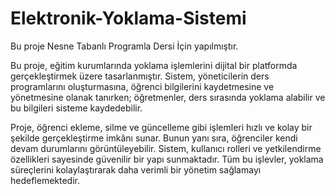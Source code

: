 # Elektronik-Yoklama-Sistemi
Bu proje Nesne Tabanlı Programla Dersi İçin yapılmıştır. 


Bu proje, eğitim kurumlarında yoklama işlemlerini dijital bir platformda gerçekleştirmek üzere tasarlanmıştır. Sistem, yöneticilerin ders programlarını oluşturmasına, öğrenci bilgilerini kaydetmesine ve yönetmesine olanak tanırken; öğretmenler, ders sırasında yoklama alabilir ve bu bilgileri sisteme kaydedebilir.

Proje, öğrenci ekleme, silme ve güncelleme gibi işlemleri hızlı ve kolay bir şekilde gerçekleştirme imkânı sunar. Bunun yanı sıra, öğrenciler kendi devam durumlarını görüntüleyebilir. Sistem, kullanıcı rolleri ve yetkilendirme özellikleri sayesinde güvenilir bir yapı sunmaktadır. Tüm bu işlevler, yoklama süreçlerini kolaylaştırarak daha verimli bir yönetim sağlamayı hedeflemektedir.

